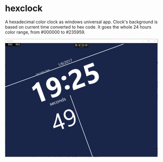 
# hexclock
A hexadecimal color clock as windows universal app. Clock's background is based on current time converted to hex code. It goes the whole 24 hours color range, 
from #000000 to #235959.

![Alt text](https://raw.githubusercontent.com/mandliya/hexclock/master/hexclock.PNG "App Image")
